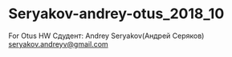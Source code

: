 # Seryakov-andrey-otus_2018_10
For Otus HW 
Сдудент:
Andrey Seryakov(Андрей Серяков)
seryakov.andreyv@gmail.com
